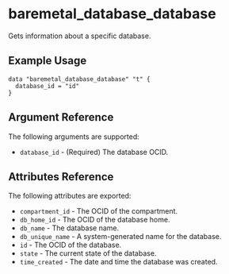 # baremetal\_database\_database

Gets information about a specific database.

## Example Usage

```
data "baremetal_database_database" "t" {
  database_id = "id"
}
```

## Argument Reference

The following arguments are supported:

* `database_id` - (Required) The database OCID.

## Attributes Reference

The following attributes are exported:

* `compartment_id` - The OCID of the compartment.
* `db_home_id` - The OCID of the database home.
* `db_name` - The database name.
* `db_unique_name` - A system-generated name for the database.
* `id` - The OCID of the database.
* `state` - The current state of the database.
* `time_created` - The date and time the database was created.
